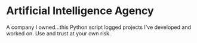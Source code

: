 # Artificial Intelligence Agency
A company I owned...this Python script logged projects I've developed and worked on. Use and trust at your own risk.
